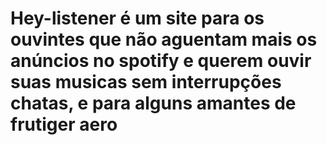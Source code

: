 # Hey-listener é um site para os ouvintes que não aguentam mais os anúncios no spotify e querem ouvir suas musicas sem interrupções chatas, e para alguns amantes de frutiger aero
